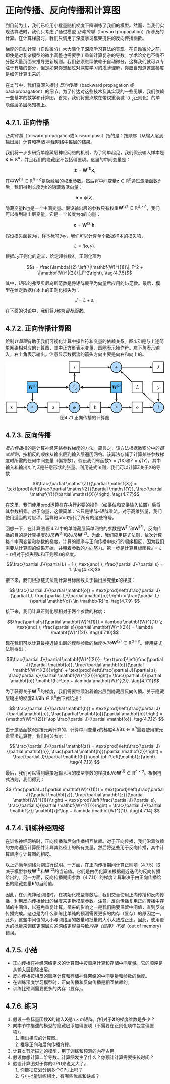 # 正向传播、反向传播和计算图

到目前为止，我们已经用小批量随机梯度下降训练了我们的模型。然而，当我们实现该算法时，我们只考虑了通过模型 *正向传播*（forward propagation）所涉及的计算。在计算梯度时，我们只调用了深度学习框架提供的反向传播函数。

梯度的自动计算（自动微分）大大简化了深度学习算法的实现。在自动微分之前，即使是对复杂模型的微小调整也需要手工重新计算复杂的导数。学术论文也不得不分配大量页面来推导更新规则。我们必须继续依赖于自动微分，这样我们就可以专注于有趣的部分，但是如果你想超过对深度学习的浅薄理解，你应当知道这些梯度是如何计算出来的。

在本节中，我们将深入探讨 *反向传播*（backward propagation 或 backpropagation）的细节。为了传达对这些技术及其实现的一些见解，我们依赖一些基本的数学和计算图。首先，我们将重点放在带权重衰减（$L_2$正则化）的单隐藏层多层感知机上。

## 4.7.1. 正向传播

*正向传播*（forward propagation或forward pass）指的是：按顺序（从输入层到输出层）计算和存储
神经网络中每层的结果。

我们将一步步研究单隐藏层神经网络的机制，为了简单起见，我们假设输入样本是 $\mathbf{x}\in \mathbb{R}^d$，并且我们的隐藏层不包括偏置项。这里的中间变量是：

$$\mathbf{z}= \mathbf{W}^{(1)} \mathbf{x}, \tag{4.7.1}$$

其中$\mathbf{W}^{(1)} \in \mathbb{R}^{h \times d}$是隐藏层的权重参数。然后将中间变量$\mathbf{z}\in \mathbb{R}^h$通过激活函数$\phi$后，我们得到长度为$h$的隐藏激活向量：

$$\mathbf{h}= \phi (\mathbf{z}). \tag{4.7.2}$$

隐藏变量$\mathbf{h}$也是一个中间变量。假设输出层的参数只有权重$\mathbf{W}^{(2)} \in \mathbb{R}^{q \times h}$，我们可以得到输出层变量，它是一个长度为$q$的向量：

$$\mathbf{o}= \mathbf{W}^{(2)} \mathbf{h}. \tag{4.7.3}$$

假设损失函数为$l$，样本标签为$y$，我们可以计算单个数据样本的损失项，

$$L = l(\mathbf{o}, y). \tag{4.7.4}$$

根据$L_2$正则化的定义，给定超参数$\lambda$，正则化项为

$$s = \frac{\lambda}{2} \left(\|\mathbf{W}^{(1)}\|_F^2 + \|\mathbf{W}^{(2)}\|_F^2\right), \tag{4.7.5}$$

其中，矩阵的弗罗贝尼乌斯范数是将矩阵展平为向量后应用的$L_2$范数。最后，模型在给定数据样本上的正则化损失为：

$$J = L + s. \tag{4.7.6}$$

在下面的讨论中，我们将$J$称为*目标函数*。

## 4.7.2. 正向传播计算图

绘制*计算图*有助于我们可视化计算中操作符和变量的依赖关系。图4.7.1是与上述简单网络相对应的计算图，其中正方形表示变量，圆圈表示操作符。左下角表示输入，右上角表示输出。注意显示数据流的箭头方向主要是向右和向上的。

<div align=center>
<img src="../img/forward.svg"/>
</div>
<center>图4.7.1 正向传播的计算图</center>

## 4.7.3. 反向传播

*反向传播*指的是计算神经网络参数梯度的方法。简言之，该方法根据微积分中的*链式规则*，按相反的顺序从输出层到输入层遍历网络。该算法存储了计算某些参数梯度时所需的任何中间变量（偏导数）。假设我们有函数$\mathsf{Y}=f(\mathsf{X})$和$\mathsf{Z}=g(\mathsf{Y})$，其中输入和输出$\mathsf{X}, \mathsf{Y}, \mathsf{Z}$是任意形状的张量。利用链式法则，我们可以计算$\mathsf{Z}$关于$\mathsf{X}$的导数

$$\frac{\partial \mathsf{Z}}{\partial \mathsf{X}} = \text{prod}\left(\frac{\partial \mathsf{Z}}{\partial \mathsf{Y}}, \frac{\partial \mathsf{Y}}{\partial \mathsf{X}}\right). \tag{4.7.7}$$

在这里，我们使用$\text{prod}$运算符在执行必要的操作（如换位和交换输入位置）后将其参数相乘。对于向量，这很简单：它只是矩阵-矩阵乘法。对于高维张量，我们使用适当的对应项。运算符$\text{prod}$指代了所有的这些符号。

回想一下，在计算图 图4.7.1中的单隐藏层简单网络的参数是$\mathbf{W}^{(1)}$和$\mathbf{W}^{(2)}$。反向传播的目的是计算梯度$\partial J/\partial \mathbf{W}^{(1)}$和$\partial J/\partial \mathbf{W}^{(2)}$。为此，我们应用链式法则，依次计算每个中间变量和参数的梯度。计算的顺序与正向传播中执行的顺序相反，因为我们需要从计算图的结果开始，并朝着参数的方向努力。第一步是计算目标函数$J=L+s$相对于损失项$L$和正则项$s$的梯度。

$$\frac{\partial J}{\partial L} = 1 \; \text{and} \; \frac{\partial J}{\partial s} = 1. \tag{4.7.8}$$

接下来，我们根据链式法则计算目标函数关于输出层变量$\mathbf{o}$的梯度：

$$
\frac{\partial J}{\partial \mathbf{o}}
= \text{prod}\left(\frac{\partial J}{\partial L}, \frac{\partial L}{\partial \mathbf{o}}\right)
= \frac{\partial L}{\partial \mathbf{o}}
\in \mathbb{R}^q.
\tag{4.7.9}
$$

接下来，我们计算正则化项相对于两个参数的梯度：

$$\frac{\partial s}{\partial \mathbf{W}^{(1)}} = \lambda \mathbf{W}^{(1)}
\; \text{and} \;
\frac{\partial s}{\partial \mathbf{W}^{(2)}} = \lambda \mathbf{W}^{(2)}. \tag{4.7.10}$$

现在我们可以计算最接近输出层的模型参数的梯度$\partial J/\partial \mathbf{W}^{(2)} \in \mathbb{R}^{q \times h}$。使用链式法则得出：

$$\frac{\partial J}{\partial \mathbf{W}^{(2)}}= \text{prod}\left(\frac{\partial J}{\partial \mathbf{o}}, \frac{\partial \mathbf{o}}{\partial \mathbf{W}^{(2)}}\right) + \text{prod}\left(\frac{\partial J}{\partial s}, \frac{\partial s}{\partial \mathbf{W}^{(2)}}\right)= \frac{\partial J}{\partial \mathbf{o}} \mathbf{h}^\top + \lambda \mathbf{W}^{(2)}. \tag{4.7.11}$$

为了获得关于$\mathbf{W}^{(1)}$的梯度，我们需要继续沿着输出层到隐藏层反向传播。关于隐藏层输出的梯度$\partial J/\partial \mathbf{h} \in \mathbb{R}^h$由下式给出：

$$
\frac{\partial J}{\partial \mathbf{h}}
= \text{prod}\left(\frac{\partial J}{\partial \mathbf{o}}, \frac{\partial \mathbf{o}}{\partial \mathbf{h}}\right)
= {\mathbf{W}^{(2)}}^\top \frac{\partial J}{\partial \mathbf{o}}.
\tag{4.7.12}
$$

由于激活函数$\phi$是按元素计算的，计算中间变量$\mathbf{z}$的梯度$\partial J/\partial \mathbf{z} \in \mathbb{R}^h$需要使用按元素乘法运算符，我们用$\odot$表示：

$$
\frac{\partial J}{\partial \mathbf{z}}
= \text{prod}\left(\frac{\partial J}{\partial \mathbf{h}}, \frac{\partial \mathbf{h}}{\partial \mathbf{z}}\right)
= \frac{\partial J}{\partial \mathbf{h}} \odot \phi'\left(\mathbf{z}\right).
\tag{4.7.13}
$$

最后，我们可以得到最接近输入层的模型参数的梯度$\partial J/\partial \mathbf{W}^{(1)} \in \mathbb{R}^{h \times d}$。根据链式法则，我们得到：

$$
\frac{\partial J}{\partial \mathbf{W}^{(1)}}
= \text{prod}\left(\frac{\partial J}{\partial \mathbf{z}}, \frac{\partial \mathbf{z}}{\partial \mathbf{W}^{(1)}}\right) + \text{prod}\left(\frac{\partial J}{\partial s}, \frac{\partial s}{\partial \mathbf{W}^{(1)}}\right)
= \frac{\partial J}{\partial \mathbf{z}} \mathbf{x}^\top + \lambda \mathbf{W}^{(1)}.
\tag{4.7.14}
$$

## 4.7.4. 训练神经网络

在训练神经网络时，正向传播和后向传播相互依赖。对于正向传播，我们沿着依赖的方向遍历计算图并计算其路径上的所有变量。然后将这些用于反向传播，其中计算顺序与计算图的相反。

以上述简单网络为例进行说明。一方面，在正向传播期间计算正则项（4.7.5）取决于模型参数$\mathbf{W}^{(1)}$和$\mathbf{W}^{(2)}$的当前值。它们是由优化算法根据最近迭代的反向传播给出的。另一方面，反向传播期间参数（4.7.11）的梯度计算取决于由正向传播给出的隐藏变量$\mathbf{h}$的当前值。

因此，在训练神经网络时，在初始化模型参数后，我们交替使用正向传播和反向传播，利用反向传播给出的梯度来更新模型参数。注意，反向传播复用正向传播中存储的中间值，以避免重复计算。带来的影响之一是我们需要保留中间值，直到反向传播完成。这也是为什么训练比单纯的预测需要更多的内存（显存）的原因之一。此外，这些中间值的大小与网络层的数量和批量的大小大致成正比。因此，使用更大的批量来训练更深层次的网络更容易导致*内存（显存）不足*（out of memory）错误。

## 4.7.5. 小结

* 正向传播在神经网络定义的计算图中按顺序计算和存储中间变量。它的顺序是从输入层到输出层。
* 反向传播按相反的顺序计算和存储神经网络的中间变量和参数的梯度。
* 在训练深度学习模型时，正向传播和反向传播是相互依赖的。
* 训练比预测需要更多的内存（显存）。

## 4.7.6. 练习

1. 假设一些标量函数$\mathbf{X}$的输入$\mathbf{X}$是$n \times m$矩阵。$f$相对于$\mathbf{X}$的梯度维数是多少？
1. 向本节中描述的模型的隐藏层添加偏置项（不需要在正则化项中包含偏置项）。
    1. 画出相应的计算图。
    1. 推导正向和后向传播方程。
1. 计算本节所描述的模型，用于训练和预测的内存占用。
1. 假设你想计算二阶导数。计算图发生了什么？你预计计算需要多长时间？
1. 假设计算图对于你的GPU来说太大了。
    1. 你能把它划分到多个GPU上吗？
    1. 与小批量训练相比，有哪些优点和缺点？
